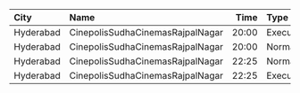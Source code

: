 | City      | Name                             |  Time | Type      | Price | Capacity | Booked |
| :-------- | :------------------------------- | ----: | :-------- | ----: | -------: | -----: |
| Hyderabad | CinepolisSudhaCinemasRajpalNagar | 20:00 | Executive |  150₹ |       71 |     66 |
| Hyderabad | CinepolisSudhaCinemasRajpalNagar | 20:00 | Normal    |  150₹ |       51 |     27 |
| Hyderabad | CinepolisSudhaCinemasRajpalNagar | 22:25 | Normal    |  150₹ |       71 |      2 |
| Hyderabad | CinepolisSudhaCinemasRajpalNagar | 22:25 | Executive |  150₹ |       93 |     74 |